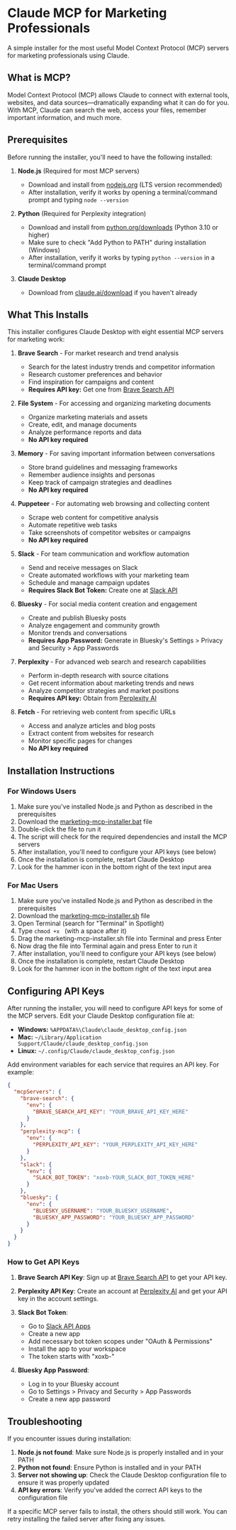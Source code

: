 # Claude MCP for Marketing Professionals

A simple installer for the most useful Model Context Protocol (MCP) servers for marketing professionals using Claude.

## What is MCP?

Model Context Protocol (MCP) allows Claude to connect with external tools, websites, and data sources—dramatically expanding what it can do for you. With MCP, Claude can search the web, access your files, remember important information, and much more.

## Prerequisites

Before running the installer, you'll need to have the following installed:

1. **Node.js** (Required for most MCP servers)
   - Download and install from [nodejs.org](https://nodejs.org/) (LTS version recommended)
   - After installation, verify it works by opening a terminal/command prompt and typing `node --version`

2. **Python** (Required for Perplexity integration)
   - Download and install from [python.org/downloads](https://python.org/downloads/) (Python 3.10 or higher)
   - Make sure to check "Add Python to PATH" during installation (Windows)
   - After installation, verify it works by typing `python --version` in a terminal/command prompt

3. **Claude Desktop**
   - Download from [claude.ai/download](https://claude.ai/download) if you haven't already

## What This Installs

This installer configures Claude Desktop with eight essential MCP servers for marketing work:

1. **Brave Search** - For market research and trend analysis
   - Search for the latest industry trends and competitor information
   - Research customer preferences and behavior
   - Find inspiration for campaigns and content
   - **Requires API key:** Get one from [Brave Search API](https://brave.com/search/api/)

2. **File System** - For accessing and organizing marketing documents
   - Organize marketing materials and assets
   - Create, edit, and manage documents
   - Analyze performance reports and data
   - **No API key required**

3. **Memory** - For saving important information between conversations
   - Store brand guidelines and messaging frameworks
   - Remember audience insights and personas
   - Keep track of campaign strategies and deadlines
   - **No API key required**

4. **Puppeteer** - For automating web browsing and collecting content
   - Scrape web content for competitive analysis
   - Automate repetitive web tasks
   - Take screenshots of competitor websites or campaigns
   - **No API key required**

5. **Slack** - For team communication and workflow automation
   - Send and receive messages on Slack
   - Create automated workflows with your marketing team
   - Schedule and manage campaign updates
   - **Requires Slack Bot Token:** Create one at [Slack API](https://api.slack.com/apps)

6. **Bluesky** - For social media content creation and engagement
   - Create and publish Bluesky posts
   - Analyze engagement and community growth
   - Monitor trends and conversations
   - **Requires App Password:** Generate in Bluesky's Settings > Privacy and Security > App Passwords

7. **Perplexity** - For advanced web search and research capabilities
   - Perform in-depth research with source citations
   - Get recent information about marketing trends and news
   - Analyze competitor strategies and market positions
   - **Requires API key:** Obtain from [Perplexity AI](https://perplexity.ai/)

8. **Fetch** - For retrieving web content from specific URLs
   - Access and analyze articles and blog posts
   - Extract content from websites for research
   - Monitor specific pages for changes
   - **No API key required**

## Installation Instructions

### For Windows Users

1. Make sure you've installed Node.js and Python as described in the prerequisites
2. Download the [marketing-mcp-installer.bat](marketing-mcp-installer.bat) file
3. Double-click the file to run it
4. The script will check for the required dependencies and install the MCP servers
5. After installation, you'll need to configure your API keys (see below)
6. Once the installation is complete, restart Claude Desktop
7. Look for the hammer icon in the bottom right of the text input area

### For Mac Users

1. Make sure you've installed Node.js and Python as described in the prerequisites
2. Download the [marketing-mcp-installer.sh](marketing-mcp-installer.sh) file
3. Open Terminal (search for "Terminal" in Spotlight)
4. Type `chmod +x ` (with a space after it)
5. Drag the marketing-mcp-installer.sh file into Terminal and press Enter
6. Now drag the file into Terminal again and press Enter to run it
7. After installation, you'll need to configure your API keys (see below)
8. Once the installation is complete, restart Claude Desktop
9. Look for the hammer icon in the bottom right of the text input area

## Configuring API Keys

After running the installer, you will need to configure API keys for some of the MCP servers. Edit your Claude Desktop configuration file at:

- **Windows:** `%APPDATA%\Claude\claude_desktop_config.json`
- **Mac:** `~/Library/Application Support/Claude/claude_desktop_config.json`
- **Linux:** `~/.config/Claude/claude_desktop_config.json`

Add environment variables for each service that requires an API key. For example:

```json
{
  "mcpServers": {
    "brave-search": {
      "env": {
        "BRAVE_SEARCH_API_KEY": "YOUR_BRAVE_API_KEY_HERE"
      }
    },
    "perplexity-mcp": {
      "env": {
        "PERPLEXITY_API_KEY": "YOUR_PERPLEXITY_API_KEY_HERE"
      }
    },
    "slack": {
      "env": {
        "SLACK_BOT_TOKEN": "xoxb-YOUR_SLACK_BOT_TOKEN_HERE"
      }
    },
    "bluesky": {
      "env": {
        "BLUESKY_USERNAME": "YOUR_BLUESKY_USERNAME",
        "BLUESKY_APP_PASSWORD": "YOUR_BLUESKY_APP_PASSWORD"
      }
    }
  }
}
```

### How to Get API Keys

1. **Brave Search API Key**: Sign up at [Brave Search API](https://brave.com/search/api/) to get your API key.

2. **Perplexity API Key**: Create an account at [Perplexity AI](https://perplexity.ai/) and get your API key in the account settings.

3. **Slack Bot Token**: 
   - Go to [Slack API Apps](https://api.slack.com/apps)
   - Create a new app
   - Add necessary bot token scopes under "OAuth & Permissions"
   - Install the app to your workspace
   - The token starts with "xoxb-"

4. **Bluesky App Password**:
   - Log in to your Bluesky account
   - Go to Settings > Privacy and Security > App Passwords
   - Create a new app password

## Troubleshooting

If you encounter issues during installation:

1. **Node.js not found**: Make sure Node.js is properly installed and in your PATH
2. **Python not found**: Ensure Python is installed and in your PATH
3. **Server not showing up**: Check the Claude Desktop configuration file to ensure it was properly updated
4. **API key errors**: Verify you've added the correct API keys to the configuration file

If a specific MCP server fails to install, the others should still work. You can retry installing the failed server after fixing any issues.
